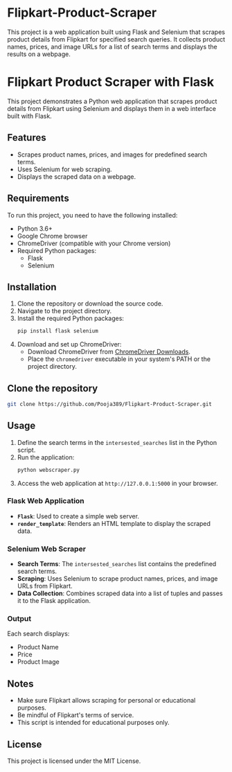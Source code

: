 # Flipkart-Product-Scraper
This project is a web application built using Flask and Selenium that scrapes product details from Flipkart for specified search queries. It collects product names, prices, and image URLs for a list of search terms and displays the results on a webpage.
# Flipkart Product Scraper with Flask

This project demonstrates a Python web application that scrapes product details from Flipkart using Selenium and displays them in a web interface built with Flask.

## Features
- Scrapes product names, prices, and images for predefined search terms.
- Uses Selenium for web scraping.
- Displays the scraped data on a webpage.

## Requirements
To run this project, you need to have the following installed:
- Python 3.6+
- Google Chrome browser
- ChromeDriver (compatible with your Chrome version)
- Required Python packages:
  - Flask
  - Selenium

## Installation
1. Clone the repository or download the source code.
2. Navigate to the project directory.
3. Install the required Python packages:
    ```bash
    pip install flask selenium
    ```
4. Download and set up ChromeDriver:
    - Download ChromeDriver from [ChromeDriver Downloads](https://chromedriver.chromium.org/downloads).
    - Place the `chromedriver` executable in your system's PATH or the project directory.
## Clone the repository
```bash
git clone https://github.com/Pooja389/Flipkart-Product-Scraper.git
```
## Usage
1. Define the search terms in the `intersested_searches` list in the Python script.
2. Run the application:
    ```bash
    python webscraper.py
    ```
3. Access the web application at `http://127.0.0.1:5000` in your browser.

### Flask Web Application
- **`Flask`**: Used to create a simple web server.
- **`render_template`**: Renders an HTML template to display the scraped data.

### Selenium Web Scraper
- **Search Terms**: The `intersested_searches` list contains the predefined search terms.
- **Scraping**: Uses Selenium to scrape product names, prices, and image URLs from Flipkart.
- **Data Collection**: Combines scraped data into a list of tuples and passes it to the Flask application.

### Output
Each search displays:
- Product Name
- Price
- Product Image

## Notes
- Make sure Flipkart allows scraping for personal or educational purposes.
- Be mindful of Flipkart's terms of service.
- This script is intended for educational purposes only.

## License
This project is licensed under the MIT License.
